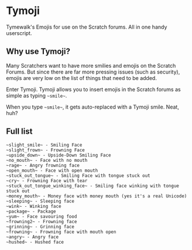 # Tymoji
Tymewalk's Emojis for use on the Scratch forums. All in one handy userscript.

## Why use Tymoji?
Many Scratchers want to have more smilies and emojis on the Scratch Forums. But since there are far more pressing issues (such as security), emojis are very low on the list of things that need to be added.

Enter Tymoji. Tymoji allows you to insert emojis in the Scratch forums as simple as typing `~smile~`.

When you type `~smile~`, it gets auto-replaced with a Tymoji smile. Neat, huh?

## Full list

    ~slight_smile~ - Smiling Face
    ~slight_frown~ - Frowning Face
    ~upside_down~ - Upside-Down Smiling Face
    ~no_mouth~ - Face with no mouth
    ~rage~ - Angry frowning face
    ~open_mouth~ - Face with open mouth
    ~stuck_out_tongue~ - Smiling Face with tongue stuck out
    ~cry~ - Frowning Face with tear
    ~stuck_out_tongue_winking_face~ - Smiling face winking with tongue stuck out
    ~money_mouth~ - Money face with money mouth (yes it's a real Unicode)
    ~sleeping~ - Sleeping face
    ~wink~ - Winking face
    ~package~ - Package
    ~yum~ - Face savouring food
    ~frowning2~ - Frowning face
    ~grinning~ - Grinning face
    ~frowning~ - Frowning face with mouth open
    ~angry~ - Angry face
    ~hushed~ - Hushed face
